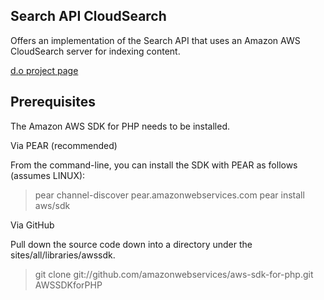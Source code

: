 Search API CloudSearch
--------------------------

Offers an implementation of the Search API that uses an Amazon 
AWS CloudSearch server for indexing content.

[d.o project page](https://www.drupal.org/project/search_api_amazon_cloudsearch)

Prerequisites
---------------

The Amazon AWS SDK for PHP needs to be installed. 

Via PEAR (recommended)

From the command-line, you can install the SDK with PEAR as 
follows (assumes LINUX):

> pear channel-discover pear.amazonwebservices.com
> pear install aws/sdk

Via GitHub

Pull down the source code down into a directory under 
the sites/all/libraries/awssdk.

> git clone git://github.com/amazonwebservices/aws-sdk-for-php.git AWSSDKforPHP
